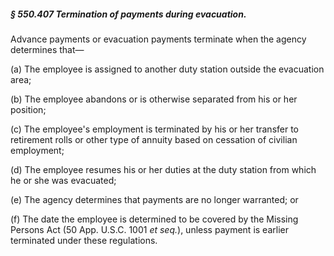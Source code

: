 ##### § 550.407 Termination of payments during evacuation. #####

Advance payments or evacuation payments terminate when the agency determines that—

(a) The employee is assigned to another duty station outside the evacuation area;

(b) The employee abandons or is otherwise separated from his or her position;

(c) The employee's employment is terminated by his or her transfer to retirement rolls or other type of annuity based on cessation of civilian employment;

(d) The employee resumes his or her duties at the duty station from which he or she was evacuated;

(e) The agency determines that payments are no longer warranted; or

(f) The date the employee is determined to be covered by the Missing Persons Act (50 App. U.S.C. 1001 *et seq.*), unless payment is earlier terminated under these regulations.